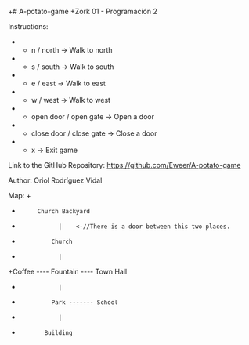 +# A-potato-game
 +Zork 01 - Programación 2
 
 Instructions:
 + - n / north -> Walk to north
 + - s / south -> Walk to south
 + - e / east -> Walk to east
 + - w / west -> Walk to west
 + - open door / open gate -> Open a door
 + - close door / close gate -> Close a door
 + - x -> Exit game
  
 Link to the GitHub Repository: https://github.com/Eweer/A-potato-game

 Author: Oriol Rodríguez Vidal
 
 Map:
 +
 +          Church Backyard
 +                |    <-//There is a door between this two places.
 +              Church
 +                |
 +Coffee ---- Fountain ---- Town Hall
 +                |
 +              Park ------- School
 +                |
 +            Building
